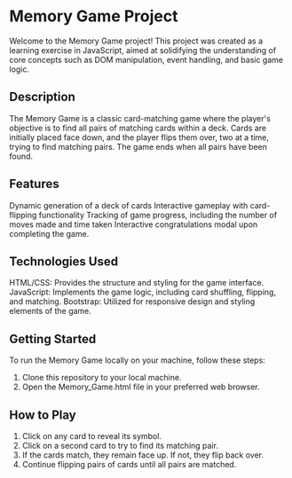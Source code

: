 # Memory Game Project
Welcome to the Memory Game project! This project was created as a learning exercise in JavaScript, aimed at solidifying the understanding of core concepts such as DOM manipulation, event handling, and basic game logic.

## Description
The Memory Game is a classic card-matching game where the player's objective is to find all pairs of matching cards within a deck. Cards are initially placed face down, and the player flips them over, two at a time, trying to find matching pairs. The game ends when all pairs have been found.

## Features
Dynamic generation of a deck of cards
Interactive gameplay with card-flipping functionality
Tracking of game progress, including the number of moves made and time taken
Interactive congratulations modal upon completing the game.

## Technologies Used
HTML/CSS: Provides the structure and styling for the game interface.
JavaScript: Implements the game logic, including card shuffling, flipping, and matching.
Bootstrap: Utilized for responsive design and styling elements of the game.

## Getting Started
To run the Memory Game locally on your machine, follow these steps:
1. Clone this repository to your local machine.
2. Open the Memory_Game.html file in your preferred web browser.

## How to Play
1. Click on any card to reveal its symbol.
2. Click on a second card to try to find its matching pair.
3. If the cards match, they remain face up. If not, they flip back over.
4. Continue flipping pairs of cards until all pairs are matched.
